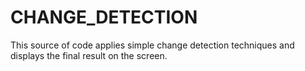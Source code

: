 # CHANGE_DETECTION
This source of code applies simple change detection techniques and displays the final result on the screen.
